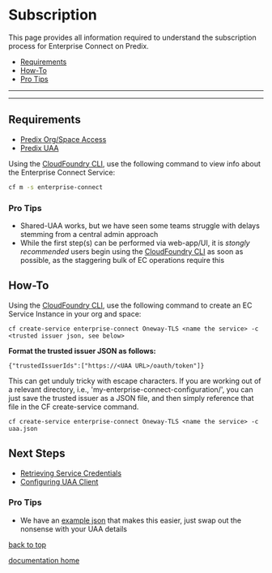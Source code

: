 # Subscription
This page provides all information required to understand the subscription process for Enterprise Connect on Predix.

* [Requirements](#requirements)
* [How-To](#how-to)
* [Pro Tips](#pro-tips)

---
---

## Requirements

* [Predix Org/Space Access](https://docs.cloudfoundry.org/concepts/roles.html)
* [Predix UAA](https://www.predix.io/services/service.html?id=1172)

Using the [CloudFoundry CLI](https://docs.cloudfoundry.org/cf-cli/install-go-cli.html), use the following command to view info about the Enterprise Connect Service: 
 
```bash
cf m -s enterprise-connect
```
 
### Pro Tips
- Shared-UAA works, but we have seen some teams struggle with delays stemming from a central admin approach
- While the first step(s) can be performed via web-app/UI, it is *stongly recommended* users begin using the [CloudFoundry CLI](https://docs.cloudfoundry.org/cf-cli/install-go-cli.html) as soon as possible, as the staggering bulk of EC operations require this

## How-To

Using the [CloudFoundry CLI](https://docs.cloudfoundry.org/cf-cli/install-go-cli.html), use the following command to create an EC Service Instance in your org and space: 

```
cf create-service enterprise-connect Oneway-TLS <name the service> -c <trusted issuer json, see below>
``` 

**Format the trusted issuer JSON as follows:** 

```
{"trustedIssuerIds":["https://<UAA URL>/oauth/token"]}
```

This can get unduly tricky with escape characters. If you are working out of a relevant directory, i.e., 'my-enterprise-connect-configuration/', you can just save the trusted issuer as a JSON file, and then simply reference that file in the CF create-service command. 

```
cf create-service enterprise-connect Oneway-TLS <name the service> -c uaa.json
``` 


## Next Steps
* [Retrieving Service Credentials](./service-credentials.md)
* [Configuring UAA Client](./uaa.md)

### Pro Tips
- We have an [example json](../reference/uaa.json) that makes this easier, just swap out the nonsense with your UAA details

[back to top](#subscription)

[documentation home](https://enterprise-connect.github.io/documentation/) 